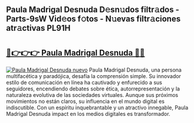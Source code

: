 ## Paula Madrigal Desnuda D𝚎sn𝚞dos filtr𝚊dos - Parts-9sW Vid𝚎os f𝚘tos - N𝚞evas filtr𝚊ciones atr𝚊ctivas PL91H

# <h2><a href="http://mbaouur.tromn.icu/?c=Paula+Madrigal+Desnuda">🔗👉👉👉 Paula Madrigal Desnuda 🔗🔗</a></h2>

[![Paula Madrigal Desnuda nuevo](https://i.imgur.com/pEAQMta.gif)](http://mbaouur.tromn.icu/?c=Paula+Madrigal+Desnuda)
Paula Madrigal Desnuda, una persona multifacética y paradójica, desafía la comprensión simple. Su innovador estilo de comunicación en línea ha cautivado y enfurecido a sus seguidores, encendiendo debates sobre ética, autorrepresentación y la naturaleza evolutiva de las sociedades virtuales. Aunque sus próximos movimientos no están claros, su influencia en el mundo digital es indiscutible. Con un espíritu inquebrantable y un atractivo innegable, Paula Madrigal Desnuda impact en los medios digitales es transformador.
